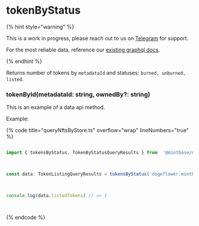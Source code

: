 
# tokenByStatus

  

{% hint style="warning" %}

  

This is a work in progress, please reach out to us on [Telegram](https://t.me/mintdev) for support.

For the most reliable data, reference our [existing graphql docs](https://docs.mintbase.io/dev/read-data/mintbase-graph).

  

{% endhint %}

  
  

Returns number of tokens by `metadataId` and statuses: `burned, unburned, listed`.

  

### tokenById(metadataId: string, ownedBy?: string)

  

This is an example of a data api method.

  
  

Example:

  

{% code title="queryNftsByStore.ts" overflow="wrap" lineNumbers="true" %}

```typescript

import { tokensByStatus, TokenByStatusQueryResults } from  '@mintbase/data'

  

const data: TokenListingQueryResults = tokensByStatus('dogeflower.mintbase1.near%3A5ef2d9b0651172d90dc173af0726b5fc', 'maxknivets.near');

  

console.log(data.listedTokens) // => 1

  

```

{% endcode %}